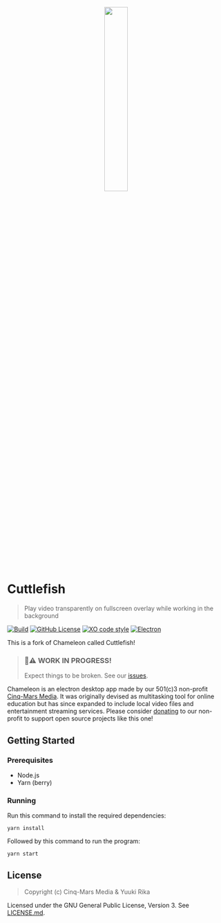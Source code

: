 <p align="center" width="100%">
  <img src="assets/icon.png" width="33%"/>
</p>

# Cuttlefish

> Play video transparently on fullscreen overlay while working in the background

[![Build](https://github.com/yvvki/cuttlefish/actions/workflows/build.yml/badge.svg)](https://github.com/yvvki/cuttlefish/actions/workflows/build.yml)
[![GitHub License](https://img.shields.io/github/license/yvvki/cuttlefish)](LICENSE.md)
[![XO code style](https://shields.io/badge/code_style-5ed9c7?logo=xo&labelColor=gray)](https://github.com/xojs/xo)
[![Electron](https://img.shields.io/badge/electron-9feaf9?logo=electron&labelColor=1b1c26)](https://www.electronjs.org/)

This is a fork of Chameleon called Cuttlefish!

> ### 🚧⚠️ **WORK IN PROGRESS!**
>
> Expect things to be broken. See our
> [issues](https://gituhub.com/yvvki/cuttlefish/issues).

Chameleon is an electron desktop app made by our 501(c)3 non-profit [Cinq-Mars Media](https://www.cinqmarsmedia.com). It was originally devised as multitasking tool for online education but has since expanded to include local video files and entertainment streaming services. Please consider [donating](https://www.paypal.com/us/fundraiser/charity/1944132) to our non-profit to support open source projects like this one!

## Getting Started

### Prerequisites

- Node.js
- Yarn (berry)

### Running

Run this command to install the required dependencies:

```shell
yarn install
```

Followed by this command to run the program:

```shell
yarn start
```

## License

> Copyright (c) Cinq-Mars Media & Yuuki Rika

Licensed under the GNU General Public License, Version 3. See [LICENSE.md](LICENSE.md).
